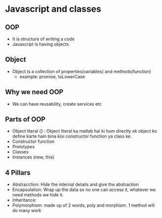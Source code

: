 # Javascript and classes

## OOP

- It is structure of writing a code
- Javascript is having objects

## Object

- Object is a collection of properties(variables) and methods(function)
  - example: promise, toLowerCase

## Why we need OOP

- We can have reusability, create services etc

## Parts of OOP

- Object literal {} : Object literal ka matlab hai ki hum directly ek object ko define karte hain bina kisi constructor function ya class ke.
- Constructor function
- Prototypes
- Classes
- Instances (new, this)



## 4 Pillars

- Abstracction: Hide the internal details and give the abstraction
- Encapsulation: Wrap up the data so no one can access it, whatever we need methods we hide it.
- Inheritance:
- Polymorphism: made up of 2 words, poly and morphism. 1 method will do many work
